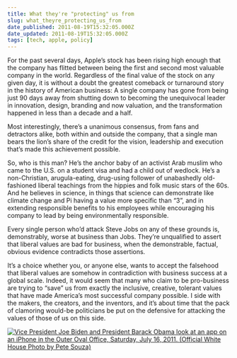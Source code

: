 ```yaml
---
title: What they're "protecting" us from
slug: what_theyre_protecting_us_from
date_published: 2011-08-19T15:32:05.000Z
date_updated: 2011-08-19T15:32:05.000Z
tags: [tech, apple, policy]
---
```


For the past several days, Apple’s stock has been rising high enough that the company has flitted between being the first and second most valuable company in the world. Regardless of the final value of the stock on any given day, it is without a doubt the greatest comeback or turnaround story in the history of American business: A single company has gone from being just 90 days away from shutting down to becoming the unequivocal leader in innovation, design, branding and now valuation, and the transformation happened in less than a decade and a half.

Most interestingly, there’s a unanimous consensus, from fans and detractors alike, both within and outside the company, that a single man bears the lion’s share of the credit for the vision, leadership and execution that’s made this achievement possible.

So, who is this man? He’s the anchor baby of an activist Arab muslim who came to the U.S. on a student visa and had a child out of wedlock. He’s a non-Christian, arugula-eating, drug-using follower of unabashedly old-fashioned liberal teachings from the hippies and folk music stars of the 60s. And he believes in science, in things that science can demonstrate like climate change and Pi having a value more specific than “3”, and in extending responsible benefits to his employees while encouraging his company to lead by being environmentally responsible.

Every single person who’d attack Steve Jobs on any of these grounds is, demonstrably, worse at business than Jobs. They’re unqualified to assert that liberal values are bad for business, when the demonstrable, factual, obvious evidence contradicts those assertions.

It’s a choice whether you, or anyone else, wants to accept the falsehood that liberal values are somehow in contradiction with business success at a global scale. Indeed, it would seem that many who claim to be pro-business are trying to “save” us from exactly the inclusive, creative, tolerant values that have made America’s most successful company possible. I side with the makers, the creators, and the inventors, and it’s about time that the pack of clamoring would-be politicians be put on the defensive for attacking the values of those of us on this side.

[![Vice President Joe Biden and President Barack Obama look at an app on an iPhone in the Outer Oval Office, Saturday, July 16, 2011. (Official White House Photo by Pete Souza)](http://farm7.static.flickr.com/6186/6047290169_d00f0e74c2_z.jpg)](http://www.flickr.com/photos/whitehouse/6047290169/in/photostream/)
